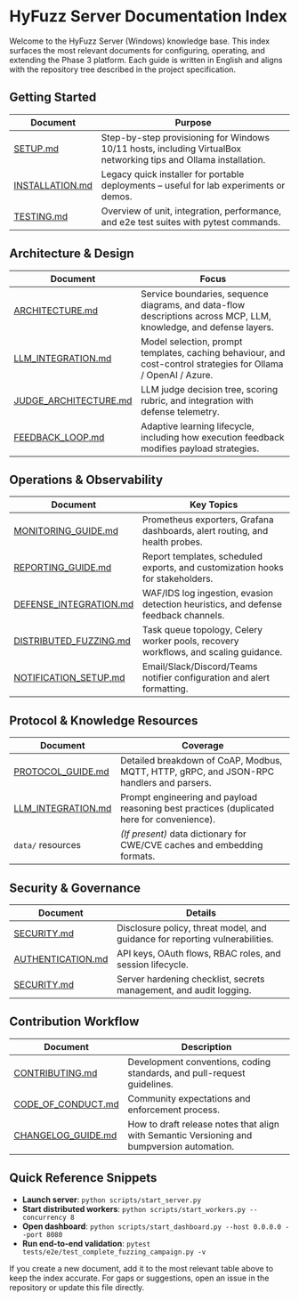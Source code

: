 # HyFuzz Server Documentation Index

Welcome to the HyFuzz Server (Windows) knowledge base. This index surfaces the most relevant documents for configuring, operating, and extending the Phase 3 platform. Each guide is written in English and aligns with the repository tree described in the project specification.

## Getting Started

| Document | Purpose |
| -------- | ------- |
| [SETUP.md](SETUP.md) | Step-by-step provisioning for Windows 10/11 hosts, including VirtualBox networking tips and Ollama installation. |
| [INSTALLATION.md](../INSTALLATION.md) | Legacy quick installer for portable deployments – useful for lab experiments or demos. |
| [TESTING.md](TESTING.md) | Overview of unit, integration, performance, and e2e test suites with pytest commands. |

## Architecture & Design

| Document | Focus |
| -------- | ----- |
| [ARCHITECTURE.md](ARCHITECTURE.md) | Service boundaries, sequence diagrams, and data-flow descriptions across MCP, LLM, knowledge, and defense layers. |
| [LLM_INTEGRATION.md](LLM_INTEGRATION.md) | Model selection, prompt templates, caching behaviour, and cost-control strategies for Ollama / OpenAI / Azure. |
| [JUDGE_ARCHITECTURE.md](JUDGE_ARCHITECTURE.md) | LLM judge decision tree, scoring rubric, and integration with defense telemetry. |
| [FEEDBACK_LOOP.md](FEEDBACK_LOOP.md) | Adaptive learning lifecycle, including how execution feedback modifies payload strategies. |

## Operations & Observability

| Document | Key Topics |
| -------- | ---------- |
| [MONITORING_GUIDE.md](MONITORING_GUIDE.md) | Prometheus exporters, Grafana dashboards, alert routing, and health probes. |
| [REPORTING_GUIDE.md](REPORTING_GUIDE.md) | Report templates, scheduled exports, and customization hooks for stakeholders. |
| [DEFENSE_INTEGRATION.md](DEFENSE_INTEGRATION.md) | WAF/IDS log ingestion, evasion detection heuristics, and defense feedback channels. |
| [DISTRIBUTED_FUZZING.md](DISTRIBUTED_FUZZING.md) | Task queue topology, Celery worker pools, recovery workflows, and scaling guidance. |
| [NOTIFICATION_SETUP.md](NOTIFICATION_SETUP.md) | Email/Slack/Discord/Teams notifier configuration and alert formatting. |

## Protocol & Knowledge Resources

| Document | Coverage |
| -------- | -------- |
| [PROTOCOL_GUIDE.md](PROTOCOL_GUIDE.md) | Detailed breakdown of CoAP, Modbus, MQTT, HTTP, gRPC, and JSON-RPC handlers and parsers. |
| [LLM_INTEGRATION.md](LLM_INTEGRATION.md) | Prompt engineering and payload reasoning best practices (duplicated here for convenience). |
| `data/` resources | *(If present)* data dictionary for CWE/CVE caches and embedding formats. |

## Security & Governance

| Document | Details |
| -------- | ------- |
| [SECURITY.md](../SECURITY.md) | Disclosure policy, threat model, and guidance for reporting vulnerabilities. |
| [AUTHENTICATION.md](AUTHENTICATION.md) | API keys, OAuth flows, RBAC roles, and session lifecycle. |
| [SECURITY.md](SECURITY.md) | Server hardening checklist, secrets management, and audit logging. |

## Contribution Workflow

| Document | Description |
| -------- | ----------- |
| [CONTRIBUTING.md](../CONTRIBUTING.md) | Development conventions, coding standards, and pull-request guidelines. |
| [CODE_OF_CONDUCT.md](../CODE_OF_CONDUCT.md) | Community expectations and enforcement process. |
| [CHANGELOG_GUIDE.md](CHANGELOG_GUIDE.md) | How to draft release notes that align with Semantic Versioning and bumpversion automation. |

## Quick Reference Snippets

- **Launch server**: `python scripts/start_server.py`
- **Start distributed workers**: `python scripts/start_workers.py --concurrency 8`
- **Open dashboard**: `python scripts/start_dashboard.py --host 0.0.0.0 --port 8080`
- **Run end-to-end validation**: `pytest tests/e2e/test_complete_fuzzing_campaign.py -v`

If you create a new document, add it to the most relevant table above to keep the index accurate. For gaps or suggestions, open an issue in the repository or update this file directly.
